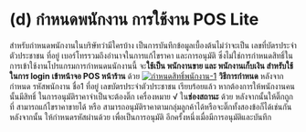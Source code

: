 # (d)    กำหนดพนักงาน การใช้งาน POS Lite

สำหรับกำหนดพนักงานในบริษัทว่ามีใครบ้าง
เป็นการบันทึกข้อมูลเบื้องต้นไม่ว่าจะเป็น เลขที่บัตรประจำตัวประชาชน ที่อยู่
เบอร์โทรรวมถึงอำนาจในการแก้ไขราคา และการอนุมัติ
ซึ่งไม่ใช่การกำหนดสิทธิ์ในการเข้าใช้งานโปรแกรมการกำหนดนนักงานนี้ จะ**ใช้เป็น
พนักงานขาย และ พนักงานเก็บเงิน สำหรับใช้ในการ login เข้าหน้าจอ POS หน้าร้าน**
ด้วย [![กำหนดสิทธิ์พนักงาน-1](/images/กำหนดสิทธิ์พนักงาน-1.jpg)](/images/กำหนดสิทธิ์พนักงาน-1.jpg) **วิธีการกำหนด**
หลังจากกำหนด รหัสพนักงาน ชื่อ1 ที่อยู่ เลขบัตรประจำตัวประชาชน เรียบร้อยแล้ว
หากต้องการให้พนักงานคนนั้นมีสิทธิ์ ในการอนุมัติราคาจำเป็นจะต้องติ๊ก
เครื่องหมาย √ ใน**ช่องสถานะ** ด้วย หลังจากนั้นให้ติ๊กถูกที่
สามารถแก้ไขราคาขายได้ หรือ
สามารถอนุมัติราคาตามกลุ่มลูกค้าได้หรือจะติ๊กทั้งสองข้อก็ได้เช่นกัน หลังจากนั้น
ให้กำหนดรหัสผ่านด้วย เพื่อเป็นการอนุมัติ
อีกครั้งหนึ่งเมื่อมีการอนุมัติและบันทึก

